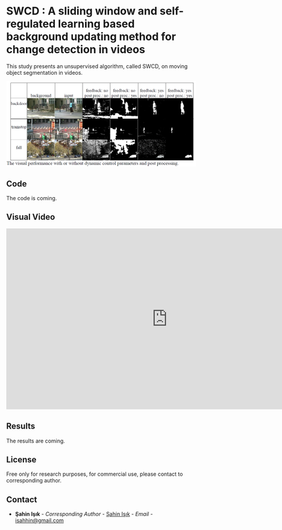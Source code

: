 # SWCD : A sliding window and self-regulated learning based background updating method for change detection in videos
This study presents an unsupervised algorithm, called SWCD, on moving object segmentation in videos. 

![alt text](https://github.com/isahhin/swcd/blob/master/contents/swcd2.PNG)

## Code
The code is coming.

## Visual Video


<iframe width="854" height="480" src="https://www.youtube.com/watch?v=wCAHoesL384" frameborder="0" allowfullscreen></iframe>


## Results

The results are coming.

## License

Free only for research purposes, for commercial use, please contact to corresponding author.

## Contact

* **Şahin Işık** - *Corresponding Author* - [Şahin Işık](http://ceng.ogu.edu.tr/Sayfa/Index/32/bolum-personeli) - *Email* - isahhin@gmail.com
